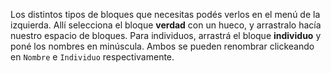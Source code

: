 Los distintos tipos de bloques que necesitas podés verlos en el menú de la izquierda. Allí selecciona el bloque **verdad** con un hueco, y arrastralo hacía nuestro espacio de bloques. Para individuos, arrastrá el bloque **individuo** y poné los nombres en minúscula. Ambos se pueden renombrar clickeando en `Nombre` e `Individuo` respectivamente.